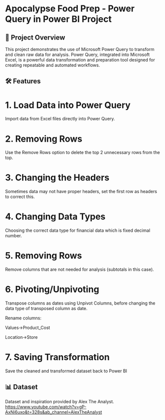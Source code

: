 
# Apocalypse Food Prep - Power Query in Power BI Project



## 📖 Project Overview
This project demonstrates the use of Microsoft Power Query to transform and clean raw data for analysis. Power Query, integrated into Microsoft Excel, is a powerful data transformation and preparation tool designed for creating repeatable and automated workflows.

## 🛠️ Features
# 1. Load Data into Power Query
Import data from Excel files directly into Power Query.

# 2. Removing Rows
Use the Remove Rows option to delete the top 2 unnecessary rows from the top.

# 3. Changing the Headers
Sometimes data may not have proper headers, set the first row as headers to correct this.

# 4. Changing Data Types
Choosing the correct data type for financial data which is fixed decimal number.

# 5. Removing Rows
Remove columns that are not needed for analysis (subtotals in this case).

# 6. Pivoting/Unpivoting
Transpose columns as dates using Unpivot Columns, before changing the data type of transposed column as date.

Rename columns:

Values->Product_Cost

Location->Store
# 7. Saving Transformation
Save the cleaned and transformed dataset back to Power BI

## 📊 Dataset
Dataset and inspiration provided by Alex The Analyst.
https://www.youtube.com/watch?v=gP-AxNi6uxo&t=328s&ab_channel=AlexTheAnalyst
